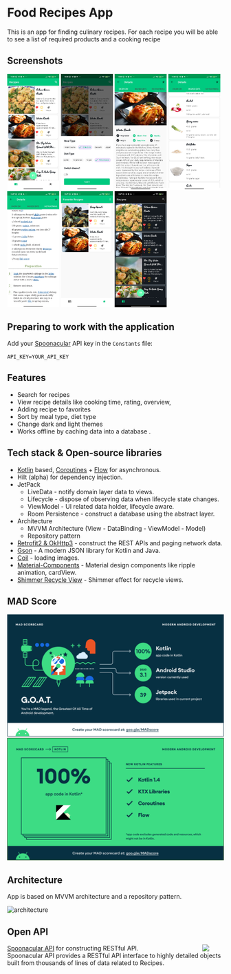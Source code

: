 <h1>Food Recipes App</h1>


This is an app for finding culinary recipes. For each recipe you will be able to see a list of required products and a cooking recipe

## Screenshots

<p>
<img src="screenshots/1.jpg" width="24%" height="30%"/>
<img src="screenshots/2.jpg" width="24%" height="30%"/>
<img src="screenshots/3.jpg" width="24%" height="30%"/>
<img src="screenshots/4.jpg" width="24%" height="30%"/>
<img src="screenshots/5.jpg" width="24%" height="30%"/>
<img src="screenshots/6.jpg" width="24%" height="30%"/>
<img src="screenshots/7.jpg" width="24%" height="30%"/>
</p>

## Preparing to work with the application

Add your [Spoonacular](https://spoonacular.com//) API key in the `Constants` file:

```
API_KEY=YOUR_API_KEY
```

## Features


- Search for recipes
- View recipe details like cooking time, rating, overview, 
- Adding recipe to favorites
- Sort by meal type, diet type
- Change dark and light themes
- Works offline by caching data into a database
.

## Tech stack & Open-source libraries

- [Kotlin](https://kotlinlang.org/) based, [Coroutines](https://github.com/Kotlin/kotlinx.coroutines) + [Flow](https://kotlin.github.io/kotlinx.coroutines/kotlinx-coroutines-core/kotlinx.coroutines.flow/) for asynchronous.
- Hilt (alpha) for dependency injection.
- JetPack
  - LiveData - notify domain layer data to views.
  - Lifecycle - dispose of observing data when lifecycle state changes.
  - ViewModel - UI related data holder, lifecycle aware.
  - Room Persistence - construct a database using the abstract layer.
- Architecture
  - MVVM Architecture (View - DataBinding - ViewModel - Model)
  - Repository pattern
- [Retrofit2 & OkHttp3](https://github.com/square/retrofit) - construct the REST APIs and paging network data.
- [Gson](https://github.com/square/gson/) - A modern JSON library for Kotlin and Java.
- [Coil](https://coil-kt.github.io/coil/) - loading images.
- [Material-Components](https://github.com/material-components/material-components-android) - Material design components like ripple animation, cardView.
- [Shimmer Recycle View](https://github.com/omtodkar/ShimmerRecyclerView) - Shimmer effect for recycle views.

 ## MAD Score
  ![summary](previews/summary.png)
  ![kotlin](previews/kotlin.png)

## Architecture

App is based on MVVM architecture and a repository pattern.

![architecture](https://developer.android.com/topic/libraries/architecture/images/final-architecture.png)

## Open API

<img src="https://spoonacular.com/images/spoonacular-logo-b.svg" align="right" width="10%"/>

[Spoonacular API](https://spoonacular.com/food-api) for constructing RESTful API.<br>
Spoonacular API provides a RESTful API interface to highly detailed objects built from thousands of lines of data related to Recipes.
